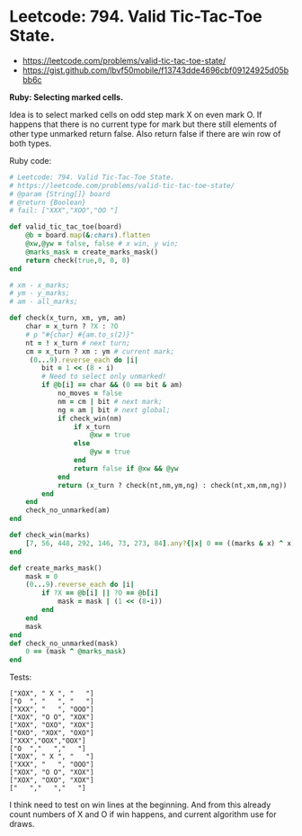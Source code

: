 # Leetcode: 794. Valid Tic-Tac-Toe State.

- https://leetcode.com/problems/valid-tic-tac-toe-state/
- https://gist.github.com/lbvf50mobile/f13743dde4696cbf09124925d05bbb6c

**Ruby: Selecting marked cells.**

Idea is to select marked cells on odd step mark X on even mark O. If happens that there is no current type for mark but there still elements of other type unmarked return false. Also return false if there are win row of both types.            

Ruby code:
```Ruby
# Leetcode: 794. Valid Tic-Tac-Toe State.
# https://leetcode.com/problems/valid-tic-tac-toe-state/
# @param {String[]} board
# @return {Boolean}
# fail: ["XXX","XOO","OO "]

def valid_tic_tac_toe(board)
    @b = board.map(&:chars).flatten
    @xw,@yw = false, false # x win, y win;
    @marks_mask = create_marks_mask()
    return check(true,0, 0, 0)
end

# xm - x_marks;
# ym - y_marks;
# am - all_marks;

def check(x_turn, xm, ym, am)
    char = x_turn ? ?X : ?O
    # p "#{char} #{am.to_s(2)}"
    nt = ! x_turn # next turn;
    cm = x_turn ? xm : ym # current mark;
     (0...9).reverse_each do |i|
        bit = 1 << (8 - i)
        # Need to select only unmarked!
        if @b[i] == char && (0 == bit & am)
            no_moves = false
            nm = cm | bit # next mark;
            ng = am | bit # next global;
            if check_win(nm)
                if x_turn
                    @xw = true
                else 
                    @yw = true
                end
                return false if @xw && @yw
            end
            return (x_turn ? check(nt,nm,ym,ng) : check(nt,xm,nm,ng))
        end
    end
    check_no_unmarked(am)
end

def check_win(marks)
    [7, 56, 448, 292, 146, 73, 273, 84].any?{|x| 0 == ((marks & x) ^ x)}
end

def create_marks_mask()
    mask = 0
    (0...9).reverse_each do |i|
        if ?X == @b[i] || ?O == @b[i]
            mask = mask | (1 << (8-i))
        end
    end
    mask
end
def check_no_unmarked(mask)
    0 == (mask ^ @marks_mask)
end

```

Tests:  
```
["XOX", " X ", "   "]
["O  ", "   ", "   "]
["XXX", "   ", "OOO"]
["XOX", "O O", "XOX"]
["XOX", "OXO", "XOX"]
["OXO", "XOX", "OXO"]
["XXX","OOX","OOX"]
["O  ","   ","   "]
["XOX", " X ", "   "]
["XXX", "   ", "OOO"]
["XOX", "O O", "XOX"]
["XOX", "OXO", "XOX"]
["   ","   ","   "]
```

I think need to test on win lines at the beginning.  And from this already count numbers of X and O if win happens, and current algorithm use for draws.  